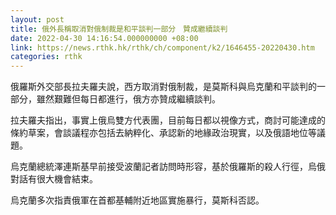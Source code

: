 ```yaml
---
layout: post
title: 俄外長稱取消對俄制裁是和平談判一部分　贊成繼續談判
date: 2022-04-30 14:16:54.000000000 +08:00
link: https://news.rthk.hk/rthk/ch/component/k2/1646455-20220430.htm
categories: rthk
---
```


俄羅斯外交部長拉夫羅夫說，西方取消對俄制裁，是莫斯科與烏克蘭和平談判的一部分，雖然艱難但每日都進行，俄方亦贊成繼續談判。

拉夫羅夫指出，事實上俄烏雙方代表團，目前每日都以視像方式，商討可能達成的條約草案，會談議程亦包括去納粹化、承認新的地緣政治現實，以及俄語地位等議題。

烏克蘭總統澤連斯基早前接受波蘭記者訪問時形容，基於俄羅斯的殺人行徑，烏俄對話有很大機會結束。

烏克蘭多次指責俄軍在首都基輔附近地區實施暴行，莫斯科否認。
